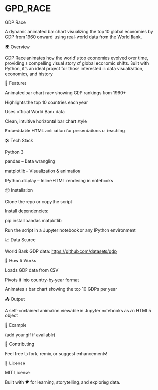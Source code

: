 # GPD_RACE

GDP Race

A dynamic animated bar chart visualizing the top 10 global economies by GDP from 1960 onward, using real-world data from the World Bank.

🌍 Overview

GDP Race animates how the world's top economies evolved over time, providing a compelling visual story of global economic shifts. Built with Python, it's an ideal project for those interested in data visualization, economics, and history.

🎥 Features

Animated bar chart race showing GDP rankings from 1960+

Highlights the top 10 countries each year

Uses official World Bank data

Clean, intuitive horizontal bar chart style

Embeddable HTML animation for presentations or teaching

🛠 Tech Stack

Python 3

pandas – Data wrangling

matplotlib – Visualization & animation

IPython.display – Inline HTML rendering in notebooks

📦 Installation

Clone the repo or copy the script

Install dependencies:

pip install pandas matplotlib

Run the script in a Jupyter notebook or any IPython environment

📈 Data Source

World Bank GDP data: https://github.com/datasets/gdp

🧠 How It Works

Loads GDP data from CSV

Pivots it into country-by-year format

Animates a bar chart showing the top 10 GDPs per year

📤 Output

A self-contained animation viewable in Jupyter notebooks as an HTML5 object

📌 Example

 (add your gif if available)

🤝 Contributing

Feel free to fork, remix, or suggest enhancements!

📜 License

MIT License

Built with ❤️ for learning, storytelling, and exploring data.
